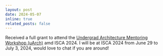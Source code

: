 ```yaml
---
layout: post
date: 2024-05-07
inline: true
related_posts: false
---
```


Received a full grant to attend the [Undergrad Architecture Mentoring Workshop (uArch)](https://sites.google.com/view/6th-uarch) amd ISCA 2024. I will be at ISCA 2024 from June 29 to July 3, 2024, would love to chat if you are around!